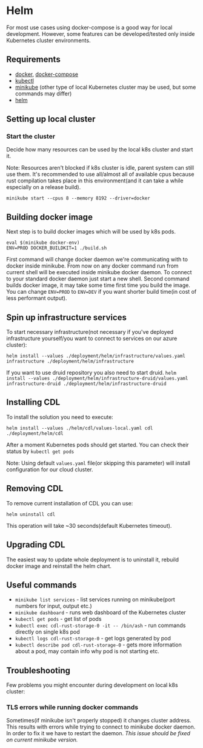 # Helm
For most use cases using docker-compose is a good way for local development. However, some features can be
developed/tested only inside Kubernetes cluster environments.
## Requirements
- [docker][docker-www], [docker-compose][docker-compose-www]
- [kubectl][kubectl-www]
- [minikube][minikube-www] (other type of local Kubernetes cluster may be used, but some commands may differ)
- [helm][helm-www]

## Setting up local cluster
### Start the cluster
Decide how many resources can be used by the local k8s cluster and start it.

Note: Resources aren't blocked if k8s cluster is idle, parent system can still use them. It's recommended to use
all/almost all of available cpus because rust compilation takes place in this environment(and it can take a while
especially on a release build).

`minikube start --cpus 8 --memory 8192 --driver=docker`

## Building docker image
Next step is to build docker images which will be used by k8s pods.

```shell
eval $(minikube docker-env)
ENV=PROD DOCKER_BUILDKIT=1 ./build.sh
```

First command will change docker daemon we're communicating with to docker inside minikube. From now on any docker
command run from current shell will be executed inside minikube docker daemon. To connect to your standard docker daemon
just start a new shell. Second command builds docker image, it may take some time first time you build the image. You
can change `ENV=PROD` to `ENV=DEV` if you want shorter build time(in cost of less performant output).

## Spin up infrastructure services
To start necessary infrastructure(not necessary if you've deployed infrastructure yourself/you want to connect to
services on our azure cluster):

`helm install --values ./deployment/helm/infrastructure/values.yaml infrastructure ./deployment/helm/infrastructure`

If you want to use druid repository you also need to start druid.
`helm install --values ./deployment/helm/infrastructure-druid/values.yaml infrastructure-druid ./deployment/helm/infrastructure-druid`

## Installing CDL
To install the solution you need to execute:

`helm install --values ./helm/cdl/values-local.yaml cdl ./deployment/helm/cdl`

After a moment Kubernetes pods should get started. You can check their status by `kubectl get pods`

Note: Using default `values.yaml` file(or skipping this parameter) will install configuration for our cloud cluster.
## Removing CDL
To remove current installation of CDL you can use:

`helm uninstall cdl`

This operation will take ~30 seconds(default Kubernetes timeout).
## Upgrading CDL
The easiest way to update whole deployment is to uninstall it, rebuild docker image and reinstall the helm chart.

## Useful commands
- `minikube list services` - list services running on minikube(port numbers for input, output etc.)
- `minikube dashboard` - runs web dashboard of the Kubernetes cluster
- `kubectl get pods` - get list of pods
- `kubectl exec cdl-rust-storage-0 -it -- /bin/ash` - run commands directly on single k8s pod
- `kubectl logs cdl-rust-storage-0` - get logs generated by pod
- `kubectl describe pod cdl-rust-storage-0` - gets more information about a pod, may contain info why pod is not
  starting etc.

## Troubleshooting
Few problems you might encounter during development on local k8s cluster:

### TLS errors while running docker commands
Sometimes(if minikube isn't properly stopped) it changes cluster address. This results with errors while trying to
connect to minikube docker daemon. In order to fix it we have to restart the daemon.
_This issue should be fixed on current minikube version._

[docker-www]: https://docs.docker.com/engine/install/

[docker-compose-www]: https://docs.docker.com/compose/install/

[kubectl-www]: https://kubernetes.io/docs/tasks/tools/install-kubectl/

[minikube-www]: https://kubernetes.io/docs/tasks/tools/install-minikube/

[helm-www]: https://helm.sh/docs/intro/install/
